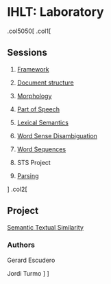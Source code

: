 # IHLT: Laboratory

.col5050[
.col1[
## Sessions

1. [Framework](s1/index.html)

2. [Document structure](s2/index.html)

3. [Morphology](s3/index.html)

4. [Part of Speech](s4/index.html)

5. [Lexical Semantics](s5/index.html)

6. [Word Sense Disambiguation](s6/index.html)

7. [Word Sequences](s7/index.html)

8. STS Project

9. [Parsing](s8/index.html)

<!--
10. [Coreference](s9/index.html)
-->

<!--
11. Project
-->
]
.col2[

<!--
## Blocks

* [Text Level](b1/index.html)

* [Lexical Level](b2/index.html)

* [Sequence Level](b3/index.html)
-->

## Project

[Semantic Textual Similarity](sts/index.html)

### Authors

Gerard Escudero

Jordi Turmo
]
]

